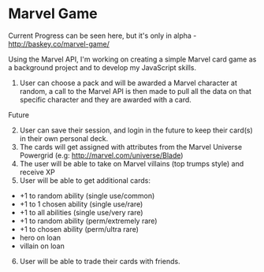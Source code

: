 # Marvel Game

Current Progress can be seen here, but it's only in alpha - http://baskey.co/marvel-game/

Using the Marvel API, I'm working on creating a simple Marvel card game as a background project and to develop my JavaScript skills.

1. User can choose a pack and will be awarded a Marvel character at random, a call to the Marvel API is then made to pull all the data on that specific character and they are awarded with a card.

Future

2. User can save their session, and login in the future to keep their card(s) in their own personal deck.
3. The cards will get assigned with attributes from the Marvel Universe Powergrid (e.g: http://marvel.com/universe/Blade)
4. The user will be able to take on Marvel villains (top trumps style) and receive XP
5. User will be able to get additional cards:
* +1 to random ability (single use/common)
* +1 to 1 chosen ability (single use/rare) 
* +1 to all abilities (single use/very rare) 
* +1 to random ability (perm/extremely rare)
* +1 to chosen ability (perm/ultra rare)
* hero on loan
* villain on loan
6. User will be able to trade their cards with friends.

